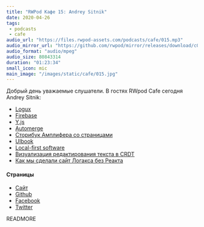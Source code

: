 ```yaml
---
title: "RWPod Кафе 15: Andrey Sitnik"
date: 2020-04-26
tags:
 - podcasts
 - cafe
audio_url: "https://files.rwpod-assets.com/podcasts/cafe/015.mp3"
audio_mirror_url: "https://github.com/rwpod/mirror/releases/download/c015/015.mp3"
audio_format: "audio/mpeg"
audio_size: 80843314
duration: "01:23:34"
small_icon: mic
main_image: "/images/static/cafe/015.jpg"
---
```


Добрый день уважаемые слушатели. В гостях RWpod Cafe сегодня Andrey Sitnik:

 - [Logux](https://logux.io/)
 - [Firebase](https://firebase.google.com/)
 - [Y.js](http://y-js.org/)
 - [Automerge](https://github.com/automerge/automerge)
 - [Сторибук Амплифера со страницами](https://amplifr.com/uikit/#AnalyticsPage:ru)
 - [UIbook](https://github.com/vrizo/uibook)
 - [Local-first software](https://www.inkandswitch.com/local-first.html)
 - [Визуализация редактирования текста в CRDT](https://text-crdt-compare.surge.sh/)
 - [Как мы сделали сайт Логакса без Реакта](https://evilmartians.com/chronicles/new-home-for-logux-pouring-love-into-an-oss-documentation-website)


#### Страницы

 - [Сайт](https://sitnik.ru/ru/)
 - [Github](https://github.com/ai)
 - [Facebook](https://www.facebook.com/andrey.sitnik)
 - [Twitter](https://twitter.com/andrey_sitnik)

READMORE
